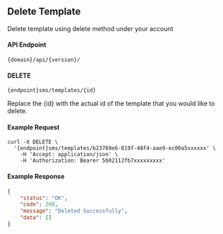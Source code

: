 ## Delete Template

Delete template using delete method under your account

#### API Endpoint

```
{domain}/api/{version}/
```

#### DELETE

```
{endpoint}sms/templates/{id}
```

Replace the {id} with the actual id of the template that you would like to delete.

#### Example Request

```
curl -X DELETE \
  '{endpoint}sms/templates/b23769e6-019f-48f4-aae9-ec00a5xxxxxx' \
    -H 'Accept: application/json' \
    -H 'Authorization: Bearer 5b02112fb7xxxxxxxxx'
```

#### Example Response

```json
{
    "status": "OK",
    "code": 200,
    "message": "Deleted Successfully",
    "data": []
}
```
